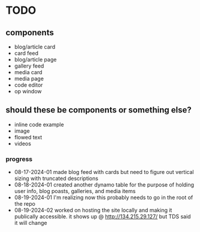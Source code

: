 # TODO

## components

- blog/article card
- card feed
- blog/article page
- gallery feed
- media card
- media page
- code editor
- op window

## should these be components or something else?

- inline code example
- image
- flowed text
- videos

### progress

- 08-17-2024-01 made blog feed with cards but need to figure out vertical sizing with truncated descriptions
- 08-18-2024-01 created another dynamo table for the purpose of holding user info, blog poasts, galleries, and media items
- 08-19-2024-01 I'm realizing now this probably needs to go in the root of the repo
- 08-19-2024-02 worked on hosting the site locally and making it publically accessible.
    it shows up @ http://134.215.29.127/ but TDS said it will change
